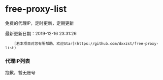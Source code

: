 # free-proxy-list

免费的代理IP，定时更新，定期更新

最新更新日期：2019-12-16 23:31:26 

 
        [若本项目对您有所帮助，欢迎Star](https://github.com/dxxzst/free-proxy-list) 

 ### 代理IP列表

抱歉，暂无账号

>